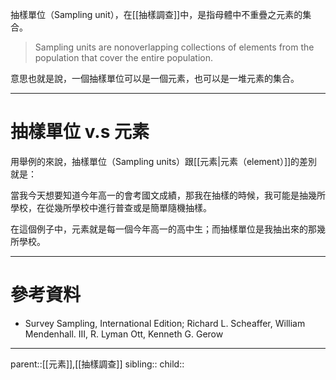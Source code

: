 抽樣單位（Sampling unit），在[[抽樣調查]]中，是指母體中不重疊之元素的集合。

>Sampling units are  nonoverlapping collections of elements from the population that cover the entire population.

意思也就是說，一個抽樣單位可以是一個元素，也可以是一堆元素的集合。
- - -
# 抽樣單位 v.s 元素
用舉例的來說，抽樣單位（Sampling units）跟[[元素|元素（element）]]的差別就是：

當我今天想要知道今年高一的會考國文成績，那我在抽樣的時候，我可能是抽幾所學校，在從幾所學校中進行普查或是簡單隨機抽樣。

在這個例子中，元素就是每一個今年高一的高中生；而抽樣單位是我抽出來的那幾所學校。
- - -
# 參考資料
- Survey Sampling, International Edition; Richard L. Scheaffer, William Mendenhall. III, R. Lyman Ott, Kenneth G. Gerow
- - -
parent::[[元素]],[[抽樣調查]]
sibling::
child::
